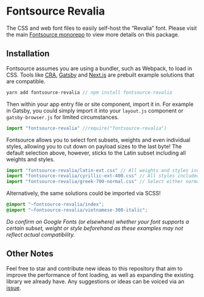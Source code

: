 # Fontsource Revalia

The CSS and web font files to easily self-host the “Revalia” font. Please visit the main [Fontsource monorepo](https://github.com/DecliningLotus/fontsource) to view more details on this package.

## Installation

Fontsource assumes you are using a bundler, such as Webpack, to load in CSS. Tools like [CRA](https://create-react-app.dev/), [Gatsby](https://www.gatsbyjs.org/) and [Next.js](https://nextjs.org/) are prebuilt example solutions that are compatible.

```javascript
yarn add fontsource-revalia // npm install fontsource-revalia
```

Then within your app entry file or site component, import it in. For example in Gatsby, you could simply import it into your `layout.js` component or `gatsby-browser.js` for limited circumstances.

```javascript
import "fontsource-revalia" //require("fontsource-revalia")
```

Fontsource allows you to select font subsets, weights and even individual styles, allowing you to cut down on payload sizes to the last byte! The default selection above, however, sticks to the Latin subset including all weights and styles.

```javascript
import "fontsource-revalia/latin-ext.css" // All weights and styles included.
import "fontsource-revalia/cyrillic-ext-400.css" // All styles included.
import "fontsource-revalia/greek-700-normal.css" // Select either normal or italic.
```

Alternatively, the same solutions could be imported via SCSS!

```scss
@import "~fontsource-revalia/index";
@import "~fontsource-revalia/vietnamese-300-italic";
```

_Do confirm on Google Fonts (or elsewhere) whether your font supports a certain subset, weight or style beforehand as these examples may not reflect actual compatibility._

## Other Notes

Feel free to star and contribute new ideas to this repository that aim to improve the performance of font loading, as well as expanding the existing library we already have. Any suggestions or ideas can be voiced via an [issue](https://github.com/DecliningLotus/fontsource/issues).
